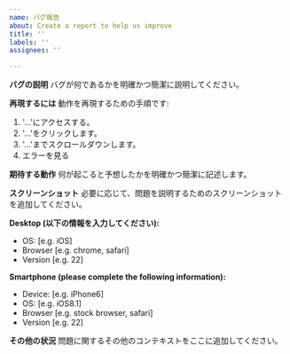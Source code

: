 ```yaml
---
name: バグ報告
about: Create a report to help us improve
title: ''
labels: ''
assignees: ''

---
```


**バグの説明**
バグが何であるかを明確かつ簡潔に説明してください。

**再現するには**
動作を再現するための手順です:
1. '...'にアクセスする。
1. '...'をクリックします。
1. '...'までスクロールダウンします。
1. エラーを見る

**期待する動作**
何が起こると予想したかを明確かつ簡潔に記述します。

**スクリーンショット**
必要に応じて、問題を説明するためのスクリーンショットを追加してください。

**Desktop (以下の情報を入力してください):**
 - OS: [e.g. iOS]
 - Browser [e.g. chrome, safari]
 - Version [e.g. 22]

**Smartphone (please complete the following information):**
 - Device: [e.g. iPhone6]
 - OS: [e.g. iOS8.1]
 - Browser [e.g. stock browser, safari]
 - Version [e.g. 22]

**その他の状況**
問題に関するその他のコンテキストをここに追加してください。
